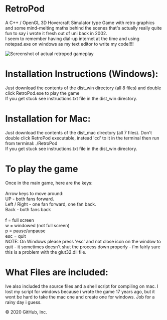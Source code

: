 # RetroPod
A C++ / OpenGL 3D Hovercraft Simulator type Game with retro graphics and some mind-melting maths behind the scenes that's actually really quite fun to say i wrote it fresh out of uni back in 2002.\
I seem to remember having dial-up internet at the time and using notepad.exe on windows as my text editor to write my code!!!!

![Screenshot of actual retropod gameplay](/relative/path/to/img.jpg?raw=true "Retropod Screenshot")

# Installation Instructions (Windows):
Just download the contents of the dist_win directory (all 8 files) and double click RetroPod.exe to play the game\
If you get stuck see instructions.txt file in the dist_win directory.

# Installation for Mac:
Just download the contents of the dist_mac directory (all 7 files). Don't double click RetroPod executable, instead 'cd' to it in the terminal then run from terminal: ./RetroPod\
If you get stuck see instructions.txt file in the dist_win directory.

# To play the game
Once in the main game, here are the keys:\
\
Arrow keys to move around:\
UP - both fans forward.\
Left / Right - one fan forward, one fan back.\
Back - both fans back\
\
f = full screen\
w = windowed (not full screen)\
p = pause/unpause\
esc = quit\
NOTE: On Windows please press 'esc' and not close icon on the window to quit - it sometimes doesn't shut the process down properly - i'm fairly sure this is a problem with the glut32.dll file.

# What Files are included:
Ive also included the source files and a shell script for compiling on mac. I lost my script for windows because i wrote the game 17 years ago, but it wont be hard to take the mac one and create one for windows. Job for a rainy day i guess.


© 2020 GitHub, Inc.
